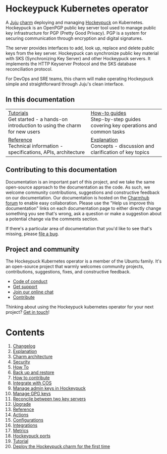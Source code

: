 # Hockeypuck Kubernetes operator

A [Juju](https://juju.is/) [charm](https://documentation.ubuntu.com/juju/3.6/reference/charm/) deploying and managing [Hockeypuck](https://hockeypuck.io/) on Kubernetes. Hockeypuck is an OpenPGP public key server tool used to manage public key infrastructure for PGP (Pretty Good Privacy). PGP is a system for securing communication through encryption and digital signatures.

The server provides interfaces to add, look up, replace and delete public keys from the key server. Hockeypuck can synchronize public key material with SKS (Synchronizing Key Server) and other Hockeypuck servers. It implements the HTTP Keyserver Protocol and the SKS database reconciliation protocol.

For DevOps and SRE teams, this charm will make operating Hockeypuck simple and straightforward through Juju's clean interface.

## In this documentation

| | |
|--|--|
|  [Tutorials](https://charmhub.io/hockeypuck-k8s/docs/tutorial-getting-started)</br>  Get started - a hands-on introduction to using the charm for new users </br> |  [How-to guides](https://charmhub.io/hockeypuck-k8s/docs/how-to-contribute) </br> Step-by-step guides covering key operations and common tasks |
| [Reference](https://charmhub.io/hockeypuck-k8s/docs/reference-actions) </br> Technical information - specifications, APIs, architecture | [Explanation](https://charmhub.io/hockeypuck-k8s/docs/explanation-charm-architecture) </br> Concepts - discussion and clarification of key topics  |

## Contributing to this documentation

Documentation is an important part of this project, and we take the same open-source approach to the documentation as 
the code. As such, we welcome community contributions, suggestions and constructive feedback on our documentation. 
Our documentation is hosted on the [Charmhub forum](https://discourse.charmhub.io/) 
to enable easy collaboration. Please use the "Help us improve this documentation" links on each documentation page to 
either directly change something you see that's wrong, ask a question or make a suggestion about a potential change via 
the comments section.

If there's a particular area of documentation that you'd like to see that's missing, please 
[file a bug](https://github.com/canonical/hockeypuck-k8s-operator/issues).

## Project and community

The Hockeypuck Kubernetes operator is a member of the Ubuntu family. It's an open-source project that warmly welcomes community 
projects, contributions, suggestions, fixes, and constructive feedback.

- [Code of conduct](https://ubuntu.com/community/code-of-conduct)
- [Get support](https://discourse.charmhub.io/)
- [Join our online chat](https://matrix.to/#/#charmhub-charmdev:ubuntu.com)
- [Contribute](https://github.com/canonical/hockeypuck-k8s-operator/blob/main/CONTRIBUTING.md)

Thinking about using the Hockeypuck kubernetes operator for your next project? 
[Get in touch](https://matrix.to/#/#charmhub-charmdev:ubuntu.com)!

# Contents

1. [Changelog](changelog.md)
1. [Explanation](explanation)
  1. [Charm architecture](explanation/charm-architecture.md)
  1. [Security](explanation/security.md)
1. [How To](how-to)
  1. [Back up and restore](how-to/backup-and-restore-hockeypuck.md)
  1. [How to contribute](how-to/contribute.md)
  1. [Integrate with COS](how-to/integrate-with-cos.md)
  1. [Manage admin keys in Hockeypuck](how-to/manage-admin-keys.md)
  1. [Manage GPG keys](how-to/manage-gpg-keys.md)
  1. [Reconcile between two key servers](how-to/reconcile-between-two-keyservers.md)
  1. [Upgrade](how-to/upgrade.md)
1. [Reference](reference)
  1. [Actions](reference/actions.md)
  1. [Configurations](reference/configurations.md)
  1. [Integrations](reference/integrations.md)
  1. [Metrics](reference/metrics.md)
  1. [Hockeypuck ports](reference/ports.md)
1. [Tutorial](tutorial)
  1. [Deploy the Hockeypuck charm for the first time](tutorial/getting-started.md)
